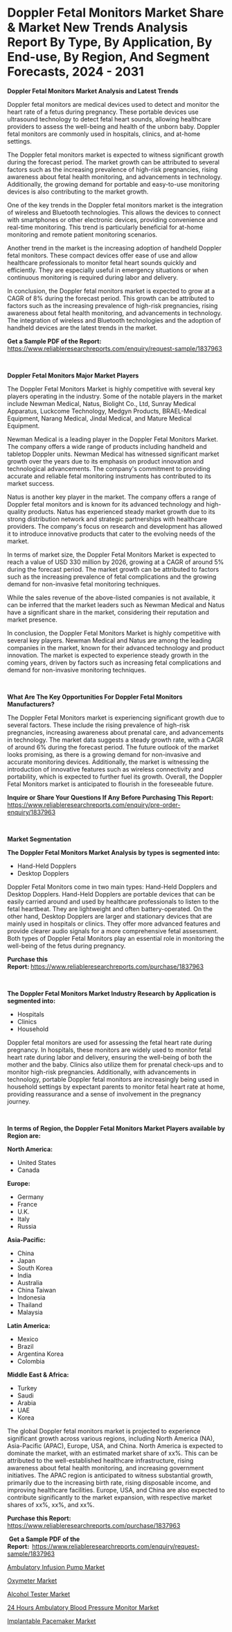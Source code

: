 <p><h1>Doppler Fetal Monitors Market Share & Market New Trends Analysis Report By Type, By Application, By End-use, By Region, And Segment Forecasts, 2024 - 2031</h1></p><p><strong>Doppler Fetal Monitors Market Analysis and Latest Trends</strong></p>
<p><p>Doppler fetal monitors are medical devices used to detect and monitor the heart rate of a fetus during pregnancy. These portable devices use ultrasound technology to detect fetal heart sounds, allowing healthcare providers to assess the well-being and health of the unborn baby. Doppler fetal monitors are commonly used in hospitals, clinics, and at-home settings.</p><p>The Doppler fetal monitors market is expected to witness significant growth during the forecast period. The market growth can be attributed to several factors such as the increasing prevalence of high-risk pregnancies, rising awareness about fetal health monitoring, and advancements in technology. Additionally, the growing demand for portable and easy-to-use monitoring devices is also contributing to the market growth.</p><p>One of the key trends in the Doppler fetal monitors market is the integration of wireless and Bluetooth technologies. This allows the devices to connect with smartphones or other electronic devices, providing convenience and real-time monitoring. This trend is particularly beneficial for at-home monitoring and remote patient monitoring scenarios.</p><p>Another trend in the market is the increasing adoption of handheld Doppler fetal monitors. These compact devices offer ease of use and allow healthcare professionals to monitor fetal heart sounds quickly and efficiently. They are especially useful in emergency situations or when continuous monitoring is required during labor and delivery.</p><p>In conclusion, the Doppler fetal monitors market is expected to grow at a CAGR of 8% during the forecast period. This growth can be attributed to factors such as the increasing prevalence of high-risk pregnancies, rising awareness about fetal health monitoring, and advancements in technology. The integration of wireless and Bluetooth technologies and the adoption of handheld devices are the latest trends in the market.</p></p>
<p><strong>Get a Sample PDF of the Report:&nbsp;</strong> <a href="https://www.reliableresearchreports.com/enquiry/request-sample/1837963">https://www.reliableresearchreports.com/enquiry/request-sample/1837963</a></p>
<p>&nbsp;</p>
<p><strong>Doppler Fetal Monitors Major Market Players</strong></p>
<p><p>The Doppler Fetal Monitors Market is highly competitive with several key players operating in the industry. Some of the notable players in the market include Newman Medical, Natus, Biolight Co., Ltd, Sunray Medical Apparatus, Luckcome Technology, Medgyn Products, BRAEL-Medical Equipment, Narang Medical, Jindal Medical, and Mature Medical Equipment.</p><p>Newman Medical is a leading player in the Doppler Fetal Monitors Market. The company offers a wide range of products including handheld and tabletop Doppler units. Newman Medical has witnessed significant market growth over the years due to its emphasis on product innovation and technological advancements. The company's commitment to providing accurate and reliable fetal monitoring instruments has contributed to its market success.</p><p>Natus is another key player in the market. The company offers a range of Doppler fetal monitors and is known for its advanced technology and high-quality products. Natus has experienced steady market growth due to its strong distribution network and strategic partnerships with healthcare providers. The company's focus on research and development has allowed it to introduce innovative products that cater to the evolving needs of the market.</p><p>In terms of market size, the Doppler Fetal Monitors Market is expected to reach a value of USD 330 million by 2026, growing at a CAGR of around 5% during the forecast period. The market growth can be attributed to factors such as the increasing prevalence of fetal complications and the growing demand for non-invasive fetal monitoring techniques.</p><p>While the sales revenue of the above-listed companies is not available, it can be inferred that the market leaders such as Newman Medical and Natus have a significant share in the market, considering their reputation and market presence.</p><p>In conclusion, the Doppler Fetal Monitors Market is highly competitive with several key players. Newman Medical and Natus are among the leading companies in the market, known for their advanced technology and product innovation. The market is expected to experience steady growth in the coming years, driven by factors such as increasing fetal complications and demand for non-invasive monitoring techniques.</p></p>
<p>&nbsp;</p>
<p><strong>What Are The Key Opportunities For Doppler Fetal Monitors Manufacturers?</strong></p>
<p><p>The Doppler Fetal Monitors market is experiencing significant growth due to several factors. These include the rising prevalence of high-risk pregnancies, increasing awareness about prenatal care, and advancements in technology. The market data suggests a steady growth rate, with a CAGR of around 6% during the forecast period. The future outlook of the market looks promising, as there is a growing demand for non-invasive and accurate monitoring devices. Additionally, the market is witnessing the introduction of innovative features such as wireless connectivity and portability, which is expected to further fuel its growth. Overall, the Doppler Fetal Monitors market is anticipated to flourish in the foreseeable future.</p></p>
<p><strong>Inquire or Share Your Questions If Any Before Purchasing This Report:</strong> <a href="https://www.reliableresearchreports.com/enquiry/pre-order-enquiry/1837963">https://www.reliableresearchreports.com/enquiry/pre-order-enquiry/1837963</a></p>
<p>&nbsp;</p>
<p><strong>Market Segmentation</strong></p>
<p><strong>The Doppler Fetal Monitors Market Analysis by types is segmented into:</strong></p>
<p><ul><li>Hand-Held Dopplers</li><li>Desktop Dopplers</li></ul></p>
<p><p>Doppler Fetal Monitors come in two main types: Hand-Held Dopplers and Desktop Dopplers. Hand-Held Dopplers are portable devices that can be easily carried around and used by healthcare professionals to listen to the fetal heartbeat. They are lightweight and often battery-operated. On the other hand, Desktop Dopplers are larger and stationary devices that are mainly used in hospitals or clinics. They offer more advanced features and provide clearer audio signals for a more comprehensive fetal assessment. Both types of Doppler Fetal Monitors play an essential role in monitoring the well-being of the fetus during pregnancy.</p></p>
<p><strong>Purchase this Report:&nbsp;</strong><a href="https://www.reliableresearchreports.com/purchase/1837963">https://www.reliableresearchreports.com/purchase/1837963</a></p>
<p>&nbsp;</p>
<p><strong>The Doppler Fetal Monitors Market Industry Research by Application is segmented into:</strong></p>
<p><ul><li>Hospitals</li><li>Clinics</li><li>Household</li></ul></p>
<p><p>Doppler fetal monitors are used for assessing the fetal heart rate during pregnancy. In hospitals, these monitors are widely used to monitor fetal heart rate during labor and delivery, ensuring the well-being of both the mother and the baby. Clinics also utilize them for prenatal check-ups and to monitor high-risk pregnancies. Additionally, with advancements in technology, portable Doppler fetal monitors are increasingly being used in household settings by expectant parents to monitor fetal heart rate at home, providing reassurance and a sense of involvement in the pregnancy journey.</p></p>
<p>&nbsp;</p>
<p><strong>In terms of Region, the Doppler Fetal Monitors Market Players available by Region are:</strong></p>
<p>
    <p> <strong> North America: </strong>
        <ul>
            <li>United States</li>
            <li>Canada</li>
        </ul>
        </p> 
    <p> <strong> Europe: </strong>
        <ul>
            <li>Germany</li>
            <li>France</li>
            <li>U.K.</li>
            <li>Italy</li>
            <li>Russia</li>
        </ul>
        </p> 
    <p> <strong> Asia-Pacific: </strong>
        <ul>
            <li>China</li>
            <li>Japan</li>
            <li>South Korea</li>
            <li>India</li>
            <li>Australia</li>
            <li>China Taiwan</li>
            <li>Indonesia</li>
            <li>Thailand</li>
            <li>Malaysia</li>
        </ul>
        </p> 
    <p> <strong> Latin America: </strong>
        <ul>
            <li>Mexico</li>
            <li>Brazil</li>
            <li>Argentina Korea</li>
            <li>Colombia</li>
        </ul>
        </p> 
    <p> <strong> Middle East & Africa: </strong>
        <ul>
            <li>Turkey</li>
            <li>Saudi</li>
            <li>Arabia</li>
            <li>UAE</li>
            <li>Korea</li>
        </ul>
    </p>
    </p>
<p><p>The global Doppler fetal monitors market is projected to experience significant growth across various regions, including North America (NA), Asia-Pacific (APAC), Europe, USA, and China. North America is expected to dominate the market, with an estimated market share of xx%. This can be attributed to the well-established healthcare infrastructure, rising awareness about fetal health monitoring, and increasing government initiatives. The APAC region is anticipated to witness substantial growth, primarily due to the increasing birth rate, rising disposable income, and improving healthcare facilities. Europe, USA, and China are also expected to contribute significantly to the market expansion, with respective market shares of xx%, xx%, and xx%.</p></p>
<p><strong>Purchase this Report: </strong><a href="https://www.reliableresearchreports.com/purchase/1837963">https://www.reliableresearchreports.com/purchase/1837963</a></p>
<p>&nbsp;<strong>Get a Sample PDF of the Report:&nbsp;&nbsp;</strong><a href="https://www.reliableresearchreports.com/enquiry/request-sample/1837963">https://www.reliableresearchreports.com/enquiry/request-sample/1837963</a></p>
<p><strong></strong></p>
<p><p><a href="https://github.com/AKSHATREPORTPRIME/Market-Research-Report-List-2/blob/main/ambulatory-infusion-pump-market.md">Ambulatory Infusion Pump Market</a></p><p><a href="https://github.com/rexevange/Market-Research-Report-List-2/blob/main/oxymeter-market.md">Oxymeter Market</a></p><p><a href="https://github.com/FassouRP/Market-Research-Report-List-2/blob/main/alcohol-tester-market.md">Alcohol Tester Market</a></p><p><a href="https://github.com/lilstefpacute/Market-Research-Report-List-2/blob/main/24-hours-ambulatory-blood-pressure-monitor-market.md">24 Hours Ambulatory Blood Pressure Monitor Market</a></p><p><a href="https://github.com/Chiragrp26/Market-Research-Report-List-2/blob/main/implantable-pacemaker-market.md">Implantable Pacemaker Market</a></p></p>